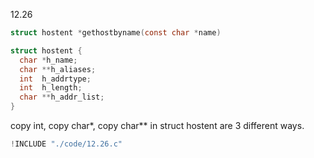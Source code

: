 12.26

```c
struct hostent *gethostbyname(const char *name)

struct hostent {
  char *h_name;
  char **h_aliases;
  int  h_addrtype;
  int  h_length;
  char **h_addr_list;
}
```

copy int, copy char*, copy char** in struct hostent are 3 different ways.

```c
!INCLUDE "./code/12.26.c"
```


